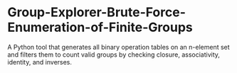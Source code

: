 # Group-Explorer-Brute-Force-Enumeration-of-Finite-Groups
A Python tool that generates all binary operation tables on an n-element set and filters them to count valid groups by checking closure, associativity, identity, and inverses.
